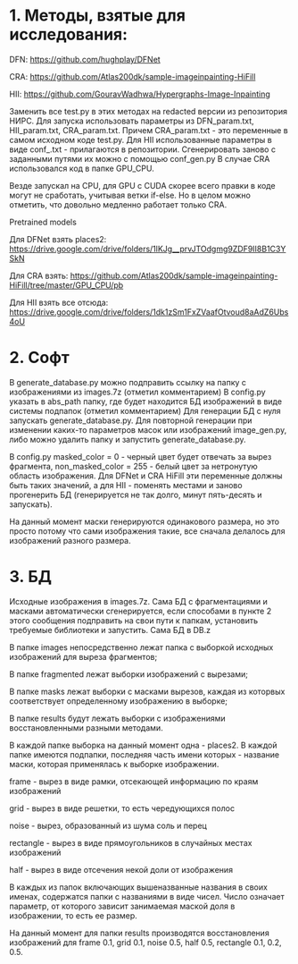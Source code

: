 # 1. Методы, взятые для исследования:

DFN: https://github.com/hughplay/DFNet

CRA: https://github.com/Atlas200dk/sample-imageinpainting-HiFill

HII: https://github.com/GouravWadhwa/Hypergraphs-Image-Inpainting

Заменить все test.py в этих методах на redacted версии из репозитория НИРС. Для запуска использовать параметры из DFN_param.txt, HII_param.txt, CRA_param.txt. Причем CRA_param.txt - это переменные в самом исходном коде test.py. Для HII использованные параметры в виде conf_<name>.txt - прилагаются в репозитории. Сгенерировать заново с заданными путями их можно с помощью conf_gen.py В случае CRA использовался код в папке GPU_CPU.

Везде запускал на CPU, для GPU с CUDA скорее всего правки в коде могут не сработать, учитывая ветки if-else. Но в целом можно отметить, что довольно медленно работает только CRA.

Pretrained models

Для DFNet взять places2: https://drive.google.com/drive/folders/1lKJg__prvJTOdgmg9ZDF9II8B1C3YSkN

Для CRA взять: https://github.com/Atlas200dk/sample-imageinpainting-HiFill/tree/master/GPU_CPU/pb

Для HII взять все отсюда: https://drive.google.com/drive/folders/1dk1zSm1FxZVaafOtvoud8aAdZ6Ubs4oU 


# 2. Софт
В generate_database.py можно подправить ссылку на папку с изображениями из images.7z (отметил комментарием) 
В config.py указать в abs_path папку, где будет находится БД изображений в виде системы подпапок (отметил комментарием)
Для генерации БД с нуля запускать generate_database.py. 
Для повторной генерации при изменении каких-то параметров масок или изображений image_gen.py, 
либо можно удалить папку и запустить generate_database.py.

В config.py masked_color = 0 - черный цвет будет отвечать за вырез фрагмента, non_masked_color = 255 - белый цвет за нетронутую область изображения. 
Для DFNet и CRA HiFill эти переменные должны быть таких значений, а для HII - поменять местами и заново прогенерить БД 
(генерируется не так долго, минут пять-десять и запускать). 

На данный момент маски генерируются одинакового размера, но это просто потому что сами изображения такие, все сначала делалось для изображений разного размера.


# 3. БД

Исходные изображения в images.7z. Сама БД с фрагментациями и масками автоматически сгенерируется, 
если способами в пункте 2 этого сообщения подправить на свои пути к папкам, установить требуемые библиотеки и запустить. Сама БД в DB.z

В папке images непосредственно лежат папка с выборкой исходных изображений для выреза фрагментов;
  
В папке fragmented лежат выборки изображений с вырезами;
  
В папке masks лежат выборки с масками вырезов, каждая из которвых соответствует определенному изображению в выборке;
  
В папке results будут лежать выборки с изображениями восстановленными разными методами.


В каждой папке выборка на данный момент одна - places2. В каждой папке имеются подпапки, последняя часть имени которых - название маски, которая применялась к выборке изображении.

frame - вырез в виде рамки, отсекающей информацию по краям изображений

grid - вырез в виде решетки, то есть чередующихся полос

noise - вырез, образованный из шума соль и перец

rectangle - вырез в виде прямоугольников в случайных местах изображений

half - вырез в виде отсечения некой доли от изображения

В каждых из папок включающих вышеназванные названия в своих именах, содержатся папки с названиями в виде чисел. Число означает параметр, от которого зависит занимаемая маской
доля в изображении, то есть ее размер. 

На данный момент для папки results производятся восстановления изображений для frame 0.1, grid 0.1, noise 0.5, half 0.5, rectangle 0.1, 0.2, 0.5.
